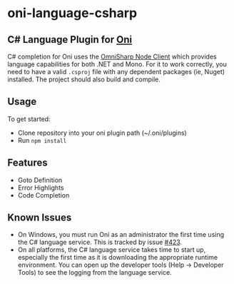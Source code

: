 # oni-language-csharp
## C# Language Plugin for [Oni](https://github.com/extr0py/oni) 

C# completion for Oni uses the [OmniSharp Node Client](https://github.com/OmniSharp/omnisharp-node-client) which provides language capabilities for both .NET and Mono. For it to work correctly, you need to have a valid `.csproj` file with any dependent packages (ie, Nuget) installed. The project should also build and compile.

## Usage

To get started:

- Clone repository into your oni plugin path (~/.oni/plugins)
- Run `npm install`

## Features

- Goto Definition
- Error Highlights
- Code Completion

## Known Issues

- On Windows, you must run Oni as an administrator the first time using the C# language service. This is tracked by issue [#423](https://github.com/extr0py/oni/issues/423).
- On all platforms, the C# language service takes time to start up, especially the first time as it is downloading the appropriate runtime environment. You can open up the developer tools (Help -> Developer Tools) to see the logging from the language service.
